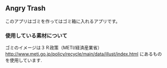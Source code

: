 ## Angry Trash
このアプリはゴミを作ってはゴミ箱に入れるアプリです。

### 使用している素材について
ゴミのイメージは３Ｒ政策（METI/経済産業省）http://www.meti.go.jp/policy/recycle/main/data/illust/index.html  にあるものを使用しています.
